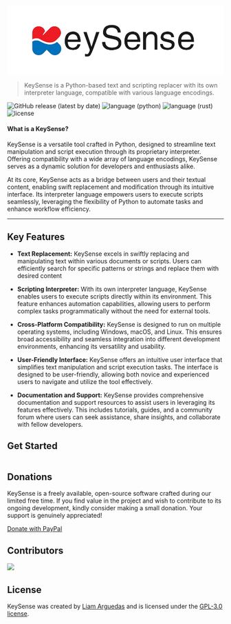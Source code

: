 <img src="https://raw.githubusercontent.com/KeySense/KeySense/master/img/KeySenseFullWithoutBg.png" style="color: #fff" alt="KeySense logo"/>
<!-- ![KeySense logo](https://raw.githubusercontent.com/KeySense/KeySense/master/img/KeySenseFullWithoutBg.png) -->

> KeySense is a Python-based text and scripting replacer with its own interpreter language, compatible with various language encodings.

![GitHub release (latest by date)](https://img.shields.io/badge/release-v1.1.0-green)
![language (python)](https://img.shields.io/badge/language-python-blue)
![language (rust)](https://img.shields.io/badge/language-rust-orange)
![license](https://img.shields.io/badge/license-GPL--3.0-yellow)

#### What is a KeySense?

KeySense is a versatile tool crafted in Python, designed to streamline text manipulation and script execution through its proprietary interpreter. Offering compatibility with a wide array of language encodings, KeySense serves as a dynamic solution for developers and enthusiasts alike.

At its core, KeySense acts as a bridge between users and their textual content, enabling swift replacement and modification through its intuitive interface. Its interpreter language empowers users to execute scripts seamlessly, leveraging the flexibility of Python to automate tasks and enhance workflow efficiency.
___

## Key Features
* **Text Replacement:** KeySense excels in swiftly replacing and manipulating text within various documents or scripts. Users can efficiently search for specific patterns or strings and replace them with desired content
  
* **Scripting Interpreter:** With its own interpreter language, KeySense enables users to execute scripts directly within its environment. This feature enhances automation capabilities, allowing users to perform complex tasks programmatically without the need for external tools.

* **Cross-Platform Compatibility:** KeySense is designed to run on multiple operating systems, including Windows, macOS, and Linux. This ensures broad accessibility and seamless integration into different development environments, enhancing its versatility and usability.

* **User-Friendly Interface:** KeySense offers an intuitive user interface that simplifies text manipulation and script execution tasks. The interface is designed to be user-friendly, allowing both novice and experienced users to navigate and utilize the tool effectively.

* **Documentation and Support:** KeySense provides comprehensive documentation and support resources to assist users in leveraging its features effectively. This includes tutorials, guides, and a community forum where users can seek assistance, share insights, and collaborate with fellow developers.

## Get Started

```shell
```
## Donations

KeySense is a freely available, open-source software crafted during our limited free time. If you find value in the project and wish to contribute to its ongoing development, kindly consider making a small donation. Your support is genuinely appreciated!

[Donate with PayPal](https://www.paypal.me/ILIAMFTW)

## Contributors

<a href="https://github.com/keysense/keysense/graphs/contributors">
  <img src="https://contrib.rocks/image?repo=keysense/keysense" />
</a>

## License

KeySense was created by [Liam Arguedas](https://github.com/liamarguedas)
and is licensed under the [GPL-3.0 license](/LICENSE).
